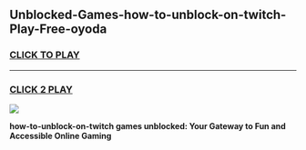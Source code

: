 
## Unblocked-Games-how-to-unblock-on-twitch-Play-Free-oyoda
<h3>
<a href="https://premium76.site?title=how-to-unblock-on-twitch&ref=20M">CLICK TO PLAY</a></h3>
<hr>

<h3>
<a href="https://premium76.site?title=how-to-unblock-on-twitch&ref=20M">CLICK 2 PLAY</a>
  
</h3>

<a href="https://premium76.site?title=how-to-unblock-on-twitch&ref=19M"><img src="https://clearcache.store/games.png"></a>


**how-to-unblock-on-twitch games unblocked: Your Gateway to Fun and Accessible Online Gaming**
